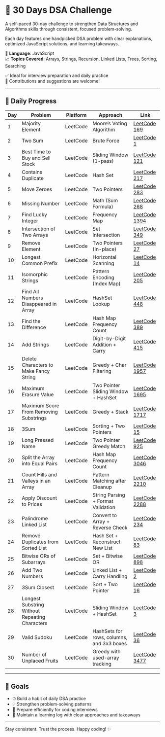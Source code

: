 # 🚀 30 Days DSA Challenge

A self-paced 30-day challenge to strengthen Data Structures and Algorithms skills through consistent, focused problem-solving.

Each day features one handpicked DSA problem with clear explanations, optimized JavaScript solutions, and learning takeaways.

📌 **Language**: JavaScript  
📈 **Topics Covered**: Arrays, Strings, Recursion, Linked Lists, Trees, Sorting, Searching

✅ Ideal for interview preparation and daily practice  
🌟 Contributions and suggestions are welcome!

---

## 📅 Daily Progress

| Day | Problem                                        | Platform | Approach                                  | Link                                                                                       |
| --- | ---------------------------------------------- | -------- | ----------------------------------------- | ------------------------------------------------------------------------------------------ |
| 1   | Majority Element                               | LeetCode | Moore’s Voting Algorithm                  | [LeetCode 169](https://leetcode.com/problems/majority-element/)                            |
| 2   | Two Sum                                        | LeetCode | Brute Force                               | [LeetCode 1](https://leetcode.com/problems/two-sum/)                                       |
| 3   | Best Time to Buy and Sell Stock                | LeetCode | Sliding Window (1-pass)                   | [LeetCode 121](https://leetcode.com/problems/best-time-to-buy-and-sell-stock/)             |
| 4   | Contains Duplicate                             | LeetCode | Hash Set                                  | [LeetCode 217](https://leetcode.com/problems/contains-duplicate/)                          |
| 5   | Move Zeroes                                    | LeetCode | Two Pointers                              | [LeetCode 283](https://leetcode.com/problems/move-zeroes/)                                 |
| 6   | Missing Number                                 | LeetCode | Math (Sum Formula)                        | [LeetCode 268](https://leetcode.com/problems/missing-number/)                              |
| 7   | Find Lucky Integer                             | LeetCode | Frequency Map                             | [LeetCode 1394](https://leetcode.com/problems/find-lucky-integer-in-an-array/)             |
| 8   | Intersection of Two Arrays                     | LeetCode | Set Intersection                          | [LeetCode 349](https://leetcode.com/problems/intersection-of-two-arrays/)                  |
| 9   | Remove Element                                 | LeetCode | Two Pointers (In-place)                   | [LeetCode 27](https://leetcode.com/problems/remove-element/)                               |
| 10  | Longest Common Prefix                          | LeetCode | Horizontal Scanning                       | [LeetCode 14](https://leetcode.com/problems/longest-common-prefix/)                        |
| 11  | Isomorphic Strings                             | LeetCode | Pattern Encoding (Index Map)              | [LeetCode 205](https://leetcode.com/problems/isomorphic-strings/)                          |
| 12  | Find All Numbers Disappeared in Array          | LeetCode | HashSet Lookup                            | [LeetCode 448](https://leetcode.com/problems/find-all-numbers-disappeared-in-an-array/)    |
| 13  | Find the Difference                            | LeetCode | Hash Map Frequency Count                  | [LeetCode 389](https://leetcode.com/problems/find-the-difference/)                         |
| 14  | Add Strings                                    | LeetCode | Digit-by-Digit Addition + Carry           | [LeetCode 415](https://leetcode.com/problems/add-strings/)                                 |
| 15  | Delete Characters to Make Fancy String         | LeetCode | Greedy + Char Filtering                   | [LeetCode 1957](https://leetcode.com/problems/delete-characters-to-make-fancy-string/)     |
| 16  | Maximum Erasure Value                          | LeetCode | Two Pointer Sliding Window + HashSet      | [LeetCode 1695](https://leetcode.com/problems/maximum-erasure-value/)                      |
| 17  | Maximum Score From Removing Substrings         | LeetCode | Greedy + Stack                            | [LeetCode 1717](https://leetcode.com/problems/maximum-score-from-removing-substrings/)     |
| 18  | 3Sum                                           | LeetCode | Sorting + Two Pointers                    | [LeetCode 15](https://leetcode.com/problems/3sum/)                                         |
| 19  | Long Pressed Name                              | LeetCode | Two Pointer Greedy Match                  | [LeetCode 925](https://leetcode.com/problems/long-pressed-name/)                           |
| 20  | Split the Array into Equal Pairs               | LeetCode | Hash Map Frequency Count                  | [LeetCode 3046](https://leetcode.com/problems/split-the-array-into-equal-pairs/)           |
| 21  | Count Hills and Valleys in an Array            | LeetCode | Pattern Matching after Cleanup            | [LeetCode 2210](https://leetcode.com/problems/count-hills-and-valleys-in-an-array/)        |
| 22  | Apply Discount to Prices                       | LeetCode | String Parsing + Format Validation        | [LeetCode 2288](https://leetcode.com/problems/apply-discount-to-prices/)                   |
| 23  | Palindrome Linked List                         | LeetCode | Convert to Array + Reverse Check          | [LeetCode 234](https://leetcode.com/problems/palindrome-linked-list/)                      |
| 24  | Remove Duplicates from Sorted List             | LeetCode | Hash Set + Reconstruct New List           | [LeetCode 83](https://leetcode.com/problems/remove-duplicates-from-sorted-list/)           |
| 25  | Bitwise ORs of Subarrays                       | LeetCode | Set + Bitwise OR                          | [LeetCode 898](https://leetcode.com/problems/bitwise-ors-of-subarrays)                     |
| 26  | Add Two Numbers                                | LeetCode | Linked List + Carry Handling              | [LeetCode 2](https://leetcode.com/problems/add-two-numbers)                                |
| 27  | 3Sum Closest                                   | LeetCode | Sort + Two Pointer                        | [LeetCode 16](https://leetcode.com/problems/3sum-closest)                                  |
| 28  | Longest Substring Without Repeating Characters | LeetCode | Sliding Window + HashSet                  | [LeetCode 3](https://leetcode.com/problems/longest-substring-without-repeating-characters) |
| 29  | Valid Sudoku                                   | LeetCode | HashSets for rows, columns, and 3x3 boxes | [LeetCode 36](https://leetcode.com/problems/valid-sudoku)                                  |
| 30  | Number of Unplaced Fruits                      | LeetCode | Greedy with used-array tracking           | [LeetCode 3477](https://leetcode.com/problems/fruits-into-baskets-ii)                      |

---

## 🎯 Goals

- ⏱ Build a habit of daily DSA practice
- 💡 Strengthen problem-solving patterns
- 🧠 Prepare efficiently for coding interviews
- 📘 Maintain a learning log with clear approaches and takeaways

---

Stay consistent. Trust the process. Happy coding! ✨
